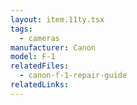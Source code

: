 ```yaml
---
layout: item.11ty.tsx
tags:
  - cameras
manufacturer: Canon
model: F-1
relatedFiles:
  - canon-f-1-repair-guide
relatedLinks:
---
```

